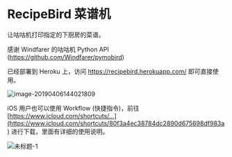 # RecipeBird 菜谱机

让咕咕机打印指定的下厨房的菜谱。

感谢 Windfarer 的咕咕机 Python API (https://github.com/Windfarer/pymobird)

已经部署到 Heroku 上，访问 <https://recipebird.herokuapp.com/> 即可直接使用。

![image-20190406144021809](https://ws3.sinaimg.cn/large/006tNc79ly1g1swpg3qnij30mm0l8dhj.jpg)

iOS 用户也可以使用 Workflow (快捷指令)，前往 [https://www.icloud.com/shortcuts/...](https://www.icloud.com/shortcuts/80f3a4ec38784dc2890d675698df983a) 进行下载，里面有详细的使用说明。

![未标题-1](https://ws2.sinaimg.cn/large/006tNc79ly1g1sn00qbkkj30y70u04qp.jpg)

